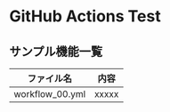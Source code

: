 # GitHub Actions Test

## サンプル機能一覧

| ファイル名      | 内容  |
| --------------- | ----- |
| workflow_00.yml | xxxxx |
